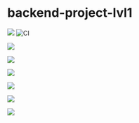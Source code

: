 # backend-project-lvl1
<a href="https://codeclimate.com/github/codeclimate/codeclimate/maintainability"><img src="https://api.codeclimate.com/v1/badges/a99a88d28ad37a79dbf6/maintainability" /></a> ![CI](https://github.com/romanbeli/backend-project-lvl1/workflows/CI/badge.svg)

<a href="https://asciinema.org/a/Qbe00ONSDFWFiTrg2nxSw7q8H" target="_blank"><img src="https://asciinema.org/a/Qbe00ONSDFWFiTrg2nxSw7q8H.svg" /></a>

<a href="https://asciinema.org/a/L5OA3AWDSOjvtxBgJWpB8QYO8" target="_blank"><img src="https://asciinema.org/a/L5OA3AWDSOjvtxBgJWpB8QYO8.svg" /></a>

<a href="https://asciinema.org/a/NeyvLO7aOrkecvjYuBFHrJbYT" target="_blank"><img src="https://asciinema.org/a/NeyvLO7aOrkecvjYuBFHrJbYT.svg" /></a>

<a href="https://asciinema.org/a/OdpPtjETQXFHAlqrPcl9qpSdC" target="_blank"><img src="https://asciinema.org/a/OdpPtjETQXFHAlqrPcl9qpSdC.svg" /></a>

<a href="https://asciinema.org/a/YrkCNUvdQViRR6Z8893FcHmUg" target="_blank"><img src="https://asciinema.org/a/YrkCNUvdQViRR6Z8893FcHmUg.svg" /></a>

<a href="https://asciinema.org/a/HJ7Djp50Dr19T0teeD1KngX1u" target="_blank"><img src="https://asciinema.org/a/HJ7Djp50Dr19T0teeD1KngX1u.svg" /></a>
